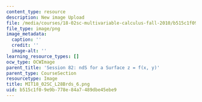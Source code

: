 ```yaml
---
content_type: resource
description: New image Upload
file: /media/courses/18-02sc-multivariable-calculus-fall-2010/b515c1f09e9b778e84a7489dbe45ebe9_MIT18_02SC_L28Brds_6.png
file_type: image/png
image_metadata:
  caption: ''
  credit: ''
  image-alt: ''
learning_resource_types: []
ocw_type: OCWImage
parent_title: 'Session 82: ndS for a Surface z = f(x, y)'
parent_type: CourseSection
resourcetype: Image
title: MIT18_02SC_L28Brds_6.png
uid: b515c1f0-9e9b-778e-84a7-489dbe45ebe9
---
```

